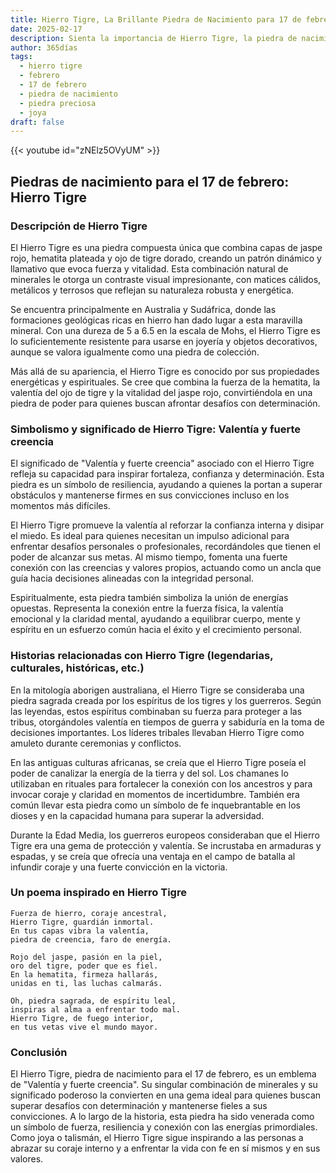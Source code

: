 ```yaml
---
title: Hierro Tigre, La Brillante Piedra de Nacimiento para 17 de febrero
date: 2025-02-17
description: Sienta la importancia de Hierro Tigre, la piedra de nacimiento de 17 de febrero que simboliza Valentía y fuerte creencia. Deje que su belleza y significado iluminen su día.
author: 365días
tags:
  - hierro tigre
  - febrero
  - 17 de febrero
  - piedra de nacimiento
  - piedra preciosa
  - joya
draft: false
---
```


{{< youtube id="zNElz5OVyUM" >}}

## Piedras de nacimiento para el 17 de febrero: Hierro Tigre

### Descripción de Hierro Tigre

El Hierro Tigre es una piedra compuesta única que combina capas de jaspe rojo, hematita plateada y ojo de tigre dorado, creando un patrón dinámico y llamativo que evoca fuerza y vitalidad. Esta combinación natural de minerales le otorga un contraste visual impresionante, con matices cálidos, metálicos y terrosos que reflejan su naturaleza robusta y energética.

Se encuentra principalmente en Australia y Sudáfrica, donde las formaciones geológicas ricas en hierro han dado lugar a esta maravilla mineral. Con una dureza de 5 a 6.5 en la escala de Mohs, el Hierro Tigre es lo suficientemente resistente para usarse en joyería y objetos decorativos, aunque se valora igualmente como una piedra de colección.

Más allá de su apariencia, el Hierro Tigre es conocido por sus propiedades energéticas y espirituales. Se cree que combina la fuerza de la hematita, la valentía del ojo de tigre y la vitalidad del jaspe rojo, convirtiéndola en una piedra de poder para quienes buscan afrontar desafíos con determinación.

### Simbolismo y significado de Hierro Tigre: Valentía y fuerte creencia

El significado de "Valentía y fuerte creencia" asociado con el Hierro Tigre refleja su capacidad para inspirar fortaleza, confianza y determinación. Esta piedra es un símbolo de resiliencia, ayudando a quienes la portan a superar obstáculos y mantenerse firmes en sus convicciones incluso en los momentos más difíciles.

El Hierro Tigre promueve la valentía al reforzar la confianza interna y disipar el miedo. Es ideal para quienes necesitan un impulso adicional para enfrentar desafíos personales o profesionales, recordándoles que tienen el poder de alcanzar sus metas. Al mismo tiempo, fomenta una fuerte conexión con las creencias y valores propios, actuando como un ancla que guía hacia decisiones alineadas con la integridad personal.

Espiritualmente, esta piedra también simboliza la unión de energías opuestas. Representa la conexión entre la fuerza física, la valentía emocional y la claridad mental, ayudando a equilibrar cuerpo, mente y espíritu en un esfuerzo común hacia el éxito y el crecimiento personal.

### Historias relacionadas con Hierro Tigre (legendarias, culturales, históricas, etc.)

En la mitología aborigen australiana, el Hierro Tigre se consideraba una piedra sagrada creada por los espíritus de los tigres y los guerreros. Según las leyendas, estos espíritus combinaban su fuerza para proteger a las tribus, otorgándoles valentía en tiempos de guerra y sabiduría en la toma de decisiones importantes. Los líderes tribales llevaban Hierro Tigre como amuleto durante ceremonias y conflictos.

En las antiguas culturas africanas, se creía que el Hierro Tigre poseía el poder de canalizar la energía de la tierra y del sol. Los chamanes lo utilizaban en rituales para fortalecer la conexión con los ancestros y para invocar coraje y claridad en momentos de incertidumbre. También era común llevar esta piedra como un símbolo de fe inquebrantable en los dioses y en la capacidad humana para superar la adversidad.

Durante la Edad Media, los guerreros europeos consideraban que el Hierro Tigre era una gema de protección y valentía. Se incrustaba en armaduras y espadas, y se creía que ofrecía una ventaja en el campo de batalla al infundir coraje y una fuerte convicción en la victoria.

### Un poema inspirado en Hierro Tigre

```
Fuerza de hierro, coraje ancestral,  
Hierro Tigre, guardián inmortal.  
En tus capas vibra la valentía,  
piedra de creencia, faro de energía.  

Rojo del jaspe, pasión en la piel,  
oro del tigre, poder que es fiel.  
En la hematita, firmeza hallarás,  
unidas en ti, las luchas calmarás.  

Oh, piedra sagrada, de espíritu leal,  
inspiras al alma a enfrentar todo mal.  
Hierro Tigre, de fuego interior,  
en tus vetas vive el mundo mayor.
```

### Conclusión

El Hierro Tigre, piedra de nacimiento para el 17 de febrero, es un emblema de "Valentía y fuerte creencia". Su singular combinación de minerales y su significado poderoso la convierten en una gema ideal para quienes buscan superar desafíos con determinación y mantenerse fieles a sus convicciones. A lo largo de la historia, esta piedra ha sido venerada como un símbolo de fuerza, resiliencia y conexión con las energías primordiales. Como joya o talismán, el Hierro Tigre sigue inspirando a las personas a abrazar su coraje interno y a enfrentar la vida con fe en sí mismos y en sus valores.
